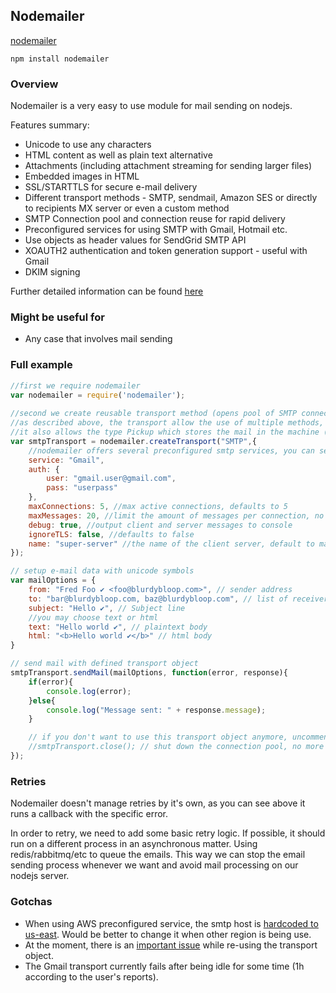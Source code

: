 ## Nodemailer

[nodemailer](https://github.com/andris9/Nodemailer)

``` npm install nodemailer ```

### Overview

Nodemailer is a very easy to use module for mail sending on nodejs.

Features summary:
* Unicode to use any characters
* HTML content as well as plain text alternative
* Attachments (including attachment streaming for sending larger files)
* Embedded images in HTML
* SSL/STARTTLS for secure e-mail delivery
* Different transport methods - SMTP, sendmail, Amazon SES or directly to recipients MX server or even a custom method
* SMTP Connection pool and connection reuse for rapid delivery
* Preconfigured services for using SMTP with Gmail, Hotmail etc.
* Use objects as header values for SendGrid SMTP API
* XOAUTH2 authentication and token generation support - useful with Gmail
* DKIM signing

Further detailed information can be found [here](http://www.nodemailer.com/docs/index)

### Might be useful for

* Any case that involves mail sending

### Full example

```javascript
//first we require nodemailer
var nodemailer = require('nodemailer');
    
//second we create reusable transport method (opens pool of SMTP connections)
//as described above, the transport allow the use of multiple methods, as is SMTP, SES for amazon, sendmail or custom
//it also allows the type Pickup which stores the mail in the machine (great for debug)
var smtpTransport = nodemailer.createTransport("SMTP",{
    //nodemailer offers several preconfigured smtp services, you can see the complete list here http://www.nodemailer.com/docs/smtp
    service: "Gmail",
    auth: {
        user: "gmail.user@gmail.com",
        pass: "userpass"
    },
    maxConnections: 5, //max active connections, defaults to 5
    maxMessages: 20, //limit the amount of messages per connection, no limit by default
    debug: true, //output client and server messages to console
    ignoreTLS: false, //defaults to false
    name: "super-server" //the name of the client server, default to machine name
});

// setup e-mail data with unicode symbols
var mailOptions = {
    from: "Fred Foo ✔ <foo@blurdybloop.com>", // sender address
    to: "bar@blurdybloop.com, baz@blurdybloop.com", // list of receivers
    subject: "Hello ✔", // Subject line
    //you may choose text or html
    text: "Hello world ✔", // plaintext body
    html: "<b>Hello world ✔</b>" // html body
}

// send mail with defined transport object
smtpTransport.sendMail(mailOptions, function(error, response){
    if(error){
        console.log(error);
    }else{
        console.log("Message sent: " + response.message);
    }

    // if you don't want to use this transport object anymore, uncomment following line
    //smtpTransport.close(); // shut down the connection pool, no more messages
});
```

### Retries

Nodemailer doesn't manage retries by it's own, as you can see above it runs a callback with the specific error.

In order to retry, we need to add some basic retry logic. If possible, it should run on a different process in an asynchronous matter. Using redis/rabbitmq/etc to queue the emails.
This way we can stop the email sending process whenever we want and avoid mail processing on our nodejs server.

### Gotchas
* When using AWS preconfigured service, the smtp host is [hardcoded to us-east](https://github.com/andris9/Nodemailer/blob/master/lib/wellknown.js#L46). Would be better to change it when other region is being use.
* At the moment, there is an [important issue](https://github.com/andris9/Nodemailer/issues/265) while re-using the transport object.
* The Gmail transport currently fails after being idle for some time (1h according to the user's reports).
